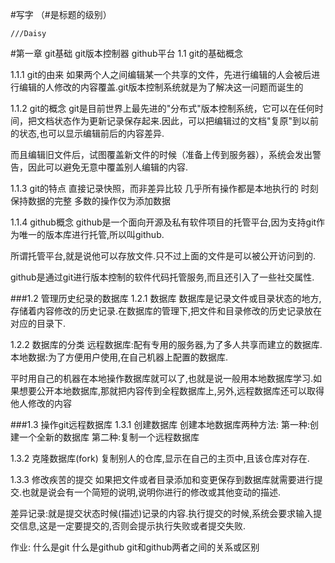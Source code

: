 #写字  （#是标题的级别）

```
///Daisy 
```

#第一章 git基础      git版本控制器  github平台
1.1 git的基础概念

1.1.1 git的由来
如果两个人之间编辑某一个共享的文件，先进行编辑的人会被后进行编辑的人修改的内容覆盖.git版本控制系统就是为了解决这一问题而诞生的

1.1.2 git的概念
git是目前世界上最先进的"分布式"版本控制系统，它可以在任何时间，把文档状态作为更新记录保存起来.因此，可以把编辑过的文档"复原"到以前的状态,也可以显示编辑前后的内容差异.

而且编辑旧文件后，试图覆盖新文件的时候（准备上传到服务器），系统会发出警告，因此可以避免无意中覆盖别人编辑的内容.

1.1.3 git的特点
 直接记录快照，而非差异比较
 几乎所有操作都是本地执行的
 时刻保持数据的完整
 多数的操作仅为添加数据

1.1.4 github概念
github是一个面向开源及私有软件项目的托管平台,因为支持git作为唯一的版本库进行托管,所以叫github.

所谓托管平台,就是说他可以存放文件.只不过上面的文件是可以被公开访问到的.

github是通过git进行版本控制的软件代码托管服务,而且还引入了一些社交属性.

###1.2 管理历史纪录的数据库
1.2.1 数据库
数据库是记录文件或目录状态的地方,存储着内容修改的历史记录.在数据库的管理下,把文件和目录修改的历史记录放在对应的目录下.

1.2.2 数据库的分类
远程数据库:配有专用的服务器,为了多人共享而建立的数据库.
本地数据:为了方便用户使用,在自己机器上配置的数据库.

平时用自己的机器在本地操作数据库就可以了,也就是说一般用本地数据库学习.如果想要公开本地数据库,那就把内容传到全程数据库上,另外,远程数据库还可以取得他人修改的内容

###1.3  操作git远程数据库
1.3.1 创建数据库
创建本地数据库两种方法:
第一种:创建一个全新的数据库
第二种:复制一个远程数据库

1.3.2 克隆数据库(fork)
复制别人的仓库,显示在自己的主页中,且该仓库对存在.

1.3.3  修改疾苦的提交
如果把文件或者目录添加和变更保存到数据库就需要进行提交.也就是说会有一个简短的说明,说明你进行的修改或其他变动的描述.

差异记录:就是提交状态时候(描述)记录的内容.执行提交的时候,系统会要求输入提交信息,这是一定要提交的,否则会提示执行失败或者提交失败.


作业:
什么是git
什么是github
git和github两者之间的关系或区别
